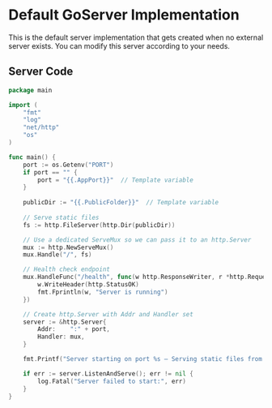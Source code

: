 # Default GoServer Implementation

This is the default server implementation that gets created when no external server exists.
You can modify this server according to your needs.

## Server Code

```go
package main

import (
    "fmt"
    "log"
    "net/http"
    "os"
)

func main() {
    port := os.Getenv("PORT")
    if port == "" {
        port = "{{.AppPort}}"  // Template variable
    }
    
    publicDir := "{{.PublicFolder}}"  // Template variable
    
    // Serve static files
    fs := http.FileServer(http.Dir(publicDir))

    // Use a dedicated ServeMux so we can pass it to an http.Server
    mux := http.NewServeMux()
    mux.Handle("/", fs)

    // Health check endpoint
    mux.HandleFunc("/health", func(w http.ResponseWriter, r *http.Request) {
        w.WriteHeader(http.StatusOK)
        fmt.Fprintln(w, "Server is running")
    })

    // Create http.Server with Addr and Handler set
    server := &http.Server{
        Addr:    ":" + port,
        Handler: mux,
    }

    fmt.Printf("Server starting on port %s — Serving static files from: %s\n", port, publicDir)

    if err := server.ListenAndServe(); err != nil {
        log.Fatal("Server failed to start:", err)
    }
}
```
